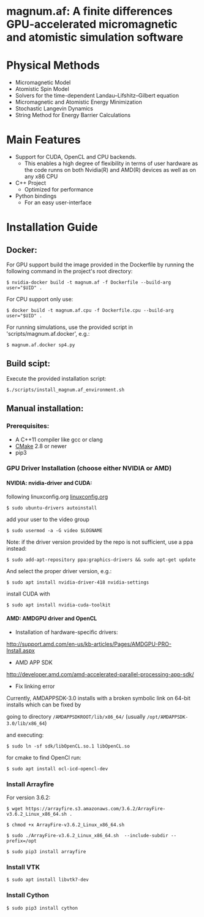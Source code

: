 magnum.af: A finite differences GPU-accelerated micromagnetic and atomistic simulation software
=====
# Physical Methods
* Micromagnetic Model
* Atomistic Spin Model
* Solvers for the time-dependent Landau–Lifshitz–Gilbert equation
* Micromagnetic and Atomistic Energy Minimization
* Stochastic Langevin Dynamics
* String Method for Energy Barrier Calculations


# Main Features
* Support for CUDA, OpenCL and CPU backends.
  * This enables a high degree of flexibility in terms of user hardware as the
    code runns on both Nvidia(R) and AMD(R) devices as well as on any x86 CPU
* C++ Project
  * Optimized for performance
* Python bindings
  * For an easy user-interface

# Installation Guide
## Docker:
For GPU support build the image provided in the Dockerfile by running the following command in the project's root directory:

`$ nvidia-docker build -t magnum.af -f Dockerfile --build-arg user="$UID" .`

For CPU support only use:

`$ docker build -t magnum.af.cpu -f Dockerfile.cpu --build-arg user="$UID" .`

For running simulations, use the provided script in 'scripts/magnum.af.docker', e.g.:

`$ magnum.af.docker sp4.py`

## Build scipt:
Execute the provided installation script:

`$./scripts/install_magnum.af_environment.sh`

## Manual installation:

### Prerequisites:
* A C++11 compiler like gcc or clang
* [CMake](http://www.cmake.org) 2.8 or newer
* pip3

### GPU Driver Installation (choose either NVIDIA or AMD)
#### NVIDIA: nvidia-driver and CUDA:
following linuxconfig.org [linuxconfig.org](https://linuxconfig.org/how-to-install-the-nvidia-drivers-on-ubuntu-18-04-bionic-beaver-linux)

`$ sudo ubuntu-drivers autoinstall`

add your user to the video group

`$ sudo usermod -a -G video $LOGNAME`

Note:
if the driver version provided by the repo is not sufficient, use a ppa instead:

`$ sudo add-apt-repository ppa:graphics-drivers && sudo apt-get update`

And select the proper driver version, e.g.:

`$ sudo apt install nvidia-driver-418 nvidia-settings`


install CUDA with

`$ sudo apt install nvidia-cuda-toolkit`

#### AMD: AMDGPU driver and OpenCL
* Installation of hardware-specific drivers:

http://support.amd.com/en-us/kb-articles/Pages/AMDGPU-PRO-Install.aspx
* AMD APP SDK

http://developer.amd.com/amd-accelerated-parallel-processing-app-sdk/

* Fix linking error

Currently, AMDAPPSDK-3.0 installs with a broken symbolic link on 64-bit installs
which can be fixed by

going to directory
`/AMDAPPSDKROOT/lib/x86_64/` (usually `/opt/AMDAPPSDK-3.0/lib/x86_64`)

and executing:

`$ sudo ln -sf sdk/libOpenCL.so.1 libOpenCL.so`

for cmake to find OpenCl run:

`$ sudo apt install ocl-icd-opencl-dev`

### Install Arrayfire
 For version 3.6.2:

`$ wget https://arrayfire.s3.amazonaws.com/3.6.2/ArrayFire-v3.6.2_Linux_x86_64.sh .`

`$ chmod +x ArrayFire-v3.6.2_Linux_x86_64.sh`

`$ sudo ./ArrayFire-v3.6.2_Linux_x86_64.sh  --include-subdir --prefix=/opt`

`$ sudo pip3 install arrayfire`

### Install VTK
`$ sudo apt install libvtk7-dev`

### Install Cython
`$ sudo pip3 install cython`
